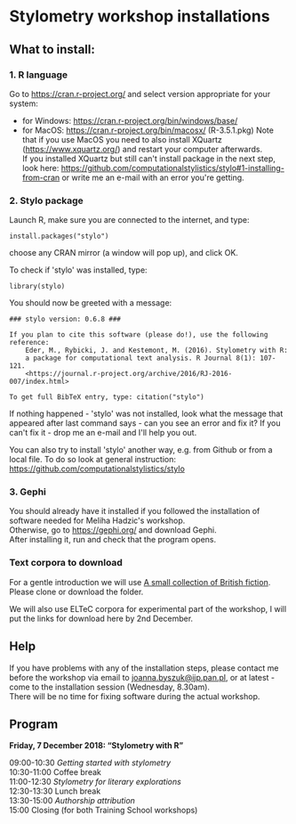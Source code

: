# Stylometry workshop installations
## What to install:
### 1. R language
Go to https://cran.r-project.org/ and select version appropriate for your system:
* for Windows: https://cran.r-project.org/bin/windows/base/
* for MacOS: https://cran.r-project.org/bin/macosx/ (R-3.5.1.pkg)
Note that if you use MacOS you need to also install XQuartz (https://www.xquartz.org/) and restart your computer afterwards.  
If you installed XQuartz but still can't install package in the next step, look here: https://github.com/computationalstylistics/stylo#1-installing-from-cran or write me an e-mail with an error you're getting.

### 2. Stylo package
Launch R, make sure you are connected to the internet, and type:
```
install.packages("stylo")
```
choose any CRAN mirror (a window will pop up), and click OK.
  
To check if 'stylo' was installed, type:
```
library(stylo)
```
You should now be greeted with a message:
```
### stylo version: 0.6.8 ###

If you plan to cite this software (please do!), use the following reference:
    Eder, M., Rybicki, J. and Kestemont, M. (2016). Stylometry with R:
    a package for computational text analysis. R Journal 8(1): 107-121.
    <https://journal.r-project.org/archive/2016/RJ-2016-007/index.html>

To get full BibTeX entry, type: citation("stylo")
```
If nothing happened - 'stylo' was not installed, look what the message that appeared after last command says - can you see an error and fix it? If you can't fix it - drop me an e-mail and I'll help you out.
  
You can also try to install 'stylo' another way, e.g. from Github or from a local file. To do so look at general instruction: https://github.com/computationalstylistics/stylo

### 3. Gephi
You should already have it installed if you followed the installation of software needed for Meliha Hadzic's workshop.   
Otherwise, go to https://gephi.org/ and download Gephi.  
After installing it, run and check that the program opens.

### Text corpora to download
For a gentle introduction we will use [A small collection of British fiction](https://github.com/computationalstylistics/A_Small_Collection_of_British_Fiction). Please clone or download the folder.
  
We will also use ELTeC corpora for experimental part of the workshop, I will put the links for download here by 2nd December.

## Help
If you have problems with any of the installation steps, please contact me before the workshop via email to joanna.byszuk@ijp.pan.pl, or at latest - come to the installation session (Wednesday, 8.30am).  
There will be no time for fixing software during the actual workshop.

## Program
**Friday, 7 December 2018: “Stylometry with R”**

09:00-10:30 *Getting started with stylometry*  
10:30-11:00 Coffee break  
11:00-12:30 *Stylometry for literary explorations*  
12:30-13:30 Lunch break  
13:30-15:00 *Authorship attribution*  
15:00 Closing (for both Training School workshops)
